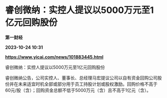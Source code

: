 # 睿创微纳：实控人提议以5000万元至1亿元回购股份
**第一财经**

**2023-10-24 10:31**

**https://www.yicai.com/news/101883445.html**

睿创微纳：实控人提议以5000万元至1亿元回购股份

睿创微纳公告，公司实控人、董事长、总经理马宏提议公司以自有资金回购公司股份并在未来适宜时机全部或部分用于员工持股计划或股权激励。回购价格不高于60元/股（含）；回购资金总额不低于5000万元（含）且不高于1亿元（含）。